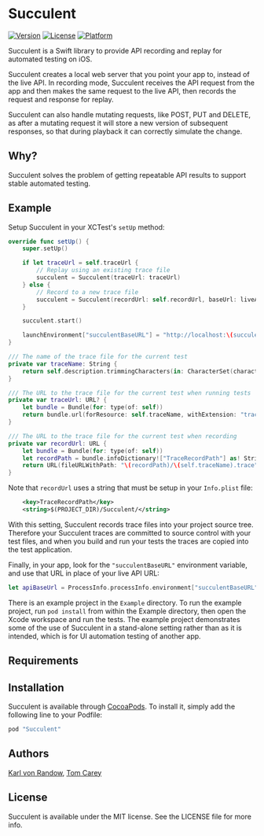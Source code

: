 # Succulent

[![Version](https://img.shields.io/cocoapods/v/Succulent.svg?style=flat)](http://cocoapods.org/pods/Succulent)
[![License](https://img.shields.io/cocoapods/l/Succulent.svg?style=flat)](http://cocoapods.org/pods/Succulent)
[![Platform](https://img.shields.io/cocoapods/p/Succulent.svg?style=flat)](http://cocoapods.org/pods/Succulent)

Succulent is a Swift library to provide API recording and replay for automated testing on iOS.

Succulent creates a local web server that you point your app to, instead of the live API. In recording
mode, Succulent receives the API request from the app and then makes the same request to the live API,
then records the request and response for replay.

Succulent can also handle mutating requests, like POST, PUT and DELETE, as after a mutating request
it will store a new version of subsequent responses, so that during playback it can correctly simulate
the change.

## Why?

Succulent solves the problem of getting repeatable API results to support stable automated testing.

## Example

Setup Succulent in your XCTest's `setUp` method:

```swift
override func setUp() {
	super.setUp()

	if let traceUrl = self.traceUrl {
		// Replay using an existing trace file
		succulent = Succulent(traceUrl: traceUrl)
	} else {
		// Record to a new trace file
		succulent = Succulent(recordUrl: self.recordUrl, baseUrl: liveApiBaseUrl)
	}

	succulent.start()

	launchEnvironment["succulentBaseURL"] = "http://localhost:\(succulent.actualPort)/"
}

/// The name of the trace file for the current test
private var traceName: String {
	return self.description.trimmingCharacters(in: CharacterSet(charactersIn: "-[] ")).replacingOccurrences(of: " ", with: "_")
}

/// The URL to the trace file for the current test when running tests
private var traceUrl: URL? {
	let bundle = Bundle(for: type(of: self))
	return bundle.url(forResource: self.traceName, withExtension: "trace", subdirectory: "Succulent")
}

/// The URL to the trace file for the current test when recording
private var recordUrl: URL {
    let bundle = Bundle(for: type(of: self))
    let recordPath = bundle.infoDictionary!["TraceRecordPath"] as! String
    return URL(fileURLWithPath: "\(recordPath)/\(self.traceName).trace")
}
```

Note that `recordUrl` uses a string that must be setup in your `Info.plist` file:

```xml
	<key>TraceRecordPath</key>
	<string>$(PROJECT_DIR)/Succulent/</string>
```

With this setting, Succulent records trace files into your project source tree. Therefore your Succulent traces are committed to source control with your test files, and when you build and run your tests the traces are copied into the test application.

Finally, in your app, look for the `"succulentBaseURL"` environment variable, and use that URL in place
of your live API URL:

```swift
let apiBaseUrl = ProcessInfo.processInfo.environment["succulentBaseURL"]
```

There is an example project in the `Example` directory. To run the example project, run `pod install` from within the Example directory, then open the Xcode workspace and run the tests. The example project demonstrates some of the use of Succulent in a stand-alone setting rather than as it is intended, which is for UI automation testing of another app.

## Requirements

## Installation

Succulent is available through [CocoaPods](http://cocoapods.org). To install
it, simply add the following line to your Podfile:

```ruby
pod "Succulent"
```

## Authors

[Karl von Randow](https://github.com/karlvr), [Tom Carey](https://github.com/tomcarey)

## License

Succulent is available under the MIT license. See the LICENSE file for more info.
